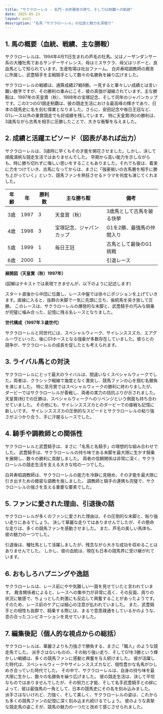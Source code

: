 ```yaml
---
title: "サクラローレル - 名門・白井厩舎の誇り、そしてG1制覇への軌跡"
date: 2025-05-23
layout: post
description: "名馬『サクラローレル』の伝説と魅力を深堀り"
---
```


## 1. 馬の概要（血統、戦績、主な勝鞍）

サクラローレルは、1994年4月11日生まれの芦毛の牡馬。父はノーザンダンサー系の大種牡馬であるサンデーサイレンス、母はミスサクラ、母父はリボーと、良血馬として知られています。生産牧場は社台ファーム。  白井寿昭調教師の厩舎に所属し、武豊騎手を主戦騎手として数々の名勝負を繰り広げました。

サクラローレルの戦績は、通算成績27戦8勝。一見すると華々しい成績とは言い難い数字ですが、その勝利の重みにこそ、彼の真価が凝縮されています。主な勝鞍は、1997年の天皇賞（秋）、1998年の宝塚記念、そして同年のジャパンカップです。この3つのG1競走制覇は、彼の競走生活における最高峰の輝きであり、日本の競馬史に名を刻む偉業となりました。さらに、安田記念や毎日王冠など、G1レース以外の重賞競走でも好成績を残しています。  特に天皇賞(秋)の勝利は、3歳馬ながら古馬を相手に圧勝したことで、大きな衝撃を与えました。


## 2. 成績と活躍エピソード（図表があれば出力）


サクラローレルは、3歳時に早くもその才能を開花させました。しかし、決して順風満帆な競走生活ではありませんでした。  早期から高い能力を示しながらも、時に勝ち切れずに悔しい思いをすることもありました。それでも彼は、着実に力をつけていき、古馬になってからは、まさに「強豪揃いの古馬層を相手に勝ち上がっていく」という、競馬ファンを熱狂させるドラマを何度も演じてくれました。

| 年齢 | 年 | 勝利数 | 主な勝ち鞍 | 備考 |
|---|---|---|---|---|
| 3歳 | 1997 | 3 | 天皇賞（秋） | 3歳馬として古馬を破る快挙 |
| 4歳 | 1998 | 3 | 宝塚記念、ジャパンカップ | G1を2勝、最強馬の仲間入り |
| 5歳 | 1999 | 1 |  毎日王冠 |  古馬として最後のG1挑戦 |
| 6歳 | 2000 | 1 |  |  引退レース |


**展開図（天皇賞（秋）1997年）**

(図解はテキストでは表現できませんが、以下のように記述します)

スタート直後から中団に位置し、レース中盤では徐々にポジションを上げていきます。直線に入ると、抜群の末脚で一気に先頭に立ち、後続馬を突き放して圧勝。  このレースは、サクラローレルの爆発的な末脚と、武豊騎手の巧みな騎乗が完璧に噛み合った、記憶に残る名レースとなりました。


**世代構成（1997年３歳世代）**

サクラローレルと同世代には、スペシャルウィーク、サイレンススズカ、エアグルーヴといった、後にG1ホースとなる強豪が多数存在していました。彼らとの競争が、サクラローレルの成長を促したとも考えられます。


## 3. ライバル馬との対決

サクラローレルにとって最大のライバルは、間違いなくスペシャルウィークでした。両者は、クラシック戦線で幾度となく激突し、競馬ファンの心を掴む名勝負を演じました。  特に皐月賞ではスペシャルウィークの勝利に終わりましたが、ダービーではサクラローレルが善戦し、両者の実力の拮抗ぶりが示されました。  天皇賞(秋)での圧勝は、スペシャルウィークへのリベンジという側面も持ち合わせていました。  その他にも、サイレンススズカとのダービーでの接戦も記憶に新しいです。  サイレンススズカの圧倒的なスピードとサクラローレルの粘り強さがぶつかり合う、手に汗握るレースでした。


## 4. 騎手や調教師との関係性

サクラローレルと武豊騎手は、まさに「名馬と名騎手」の理想的な組み合わせでした。  武豊騎手は、サクラローレルの持ち味である末脚を最大限に生かす騎乗を展開し、数々の勝利に貢献しました。  両者の信頼関係は非常に深く、サクラローレルの競走生活を支える大きな柱の一つでした。

白井寿昭調教師は、サクラローレルの能力を冷静に見極め、その才能を最大限に引き出すための緻密な調教を施しました。  調教師と騎手の連携も完璧で、サクラローレルの強さを支える重要な要素でした。


## 5. ファンに愛された理由、引退後の話

サクラローレルが多くのファンに愛された理由は、その圧倒的な末脚と、粘り強い走りにあるでしょう。  決して華麗な走りではありませんでしたが、その懸命な走りは、多くの競馬ファンを感動させました。  また、芦毛の美しい馬体も、彼の魅力の一つでした。

引退後は、種牡馬として活躍しましたが、残念ながら大きな成功を収めることはありませんでした。  しかし、彼の血統は、現在も日本の競馬界に受け継がれています。


## 6. おもしろハプニングや逸話

サクラローレルは、レース前にやや気難しい一面を見せていたと言われています。  厩舎関係者によると、レースへの集中力が非常に高く、その反面、周りの状況に敏感で、ちょっとした刺激にも反応して興奮することがあったようです。  そのため、レース前のケアには細心の注意が払われていました。  また、武豊騎手との相性も抜群で、騎乗する際には、まるで意思疎通をしているかのような、息の合ったコンビネーションを見せていました。


## 7. 編集後記（個人的な視点からの総括）

サクラローレルは、華麗さよりも力強さで勝負する、まさに「職人」のような競走馬でした。  派手さはないものの、その粘り強い走り、そしてG1を3勝という輝かしい戦績は、多くの競馬ファンに感動と興奮を与え続けました。  彼が活躍した時代は、スペシャルウィークやサイレンススズカなど、個性豊かな名馬がひしめき合っていた時代でした。  その中で、サクラローレルは、自身の持ち味を最大限に生かし、数々の名勝負を繰り広げました。  彼の競走生活は、決して平坦なものではありませんでしたが、その努力と才能、そして名手武豊騎手との絆によって、彼は最強馬の一角として、日本の競馬史にその名を刻み込みました。  派手さはないけれど、力強く、そして美しく、サクラローレルの姿は、これからも多くの競馬ファンの記憶に深く刻み込まれ続けるでしょう。  彼のような真摯な競走馬の姿こそが、競馬の魅力の一つだと改めて感じさせられました。
